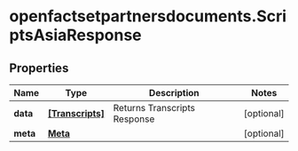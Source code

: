 # openfactsetpartnersdocuments.ScriptsAsiaResponse

## Properties

Name | Type | Description | Notes
------------ | ------------- | ------------- | -------------
**data** | [**[Transcripts]**](Transcripts.md) | Returns Transcripts Response | [optional] 
**meta** | [**Meta**](Meta.md) |  | [optional] 


